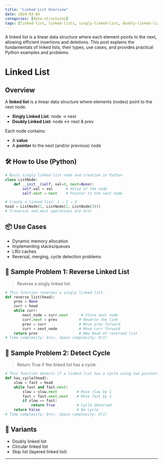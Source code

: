 ```yaml
---
title: "Linked List Overview"
date: 2024-03-03
categories: [data-structures]
tags: [linked-list, linked-lists, singly-linked-list, doubly-linked-list, circular-linked-list, skip-list, data-structures, algorithms, python, coding-interview, leetcode, tutorial, guide, programming, pointers, reversal, cycle-detection, problem-solving, big-o, time-complexity, memory-management]
---
```


A linked list is a linear data structure where each element points to the next, allowing efficient insertions and deletions. This post explains the fundamentals of linked lists, their types, use cases, and provides practical Python examples and problems.

# Linked List

## Overview

A **linked list** is a linear data structure where elements (nodes) point to the next node.

- **Singly Linked List**: node → next
- **Doubly Linked List**: node ↔ next & prev

Each node contains:

- A **value**
- A **pointer** to the next (and/or previous) node

## 🛠️ How to Use (Python)

```python
# Basic singly linked list node and creation in Python
class ListNode:
    def __init__(self, val=0, next=None):
        self.val = val      # Value of the node
        self.next = next    # Pointer to the next node

# Create a linked list: 1 → 2 → 3
head = ListNode(1, ListNode(2, ListNode(3)))
# Traversal and most operations are O(n)
```

## 📦 Use Cases

- Dynamic memory allocation
- Implementing stacks/queues
- LRU caches
- Reversal, merging, cycle detection problems

## 📘 Sample Problem 1: Reverse Linked List

> Reverse a singly linked list.

```python
# This function reverses a singly linked list.
def reverse_list(head):
    prev = None
    curr = head
    while curr:
        next_node = curr.next      # Store next node
        curr.next = prev          # Reverse the link
        prev = curr               # Move prev forward
        curr = next_node          # Move curr forward
    return prev                   # New head of reversed list
# Time complexity: O(n), Space complexity: O(1)
```

## 📘 Sample Problem 2: Detect Cycle

> Return True if the linked list has a cycle.

```python
# This function detects if a linked list has a cycle using two pointers.
def has_cycle(head):
    slow = fast = head
    while fast and fast.next:
        slow = slow.next         # Move slow by 1
        fast = fast.next.next    # Move fast by 2
        if slow == fast:
            return True          # Cycle detected
    return False                 # No cycle
# Time complexity: O(n), Space complexity: O(1)
```

## 🔁 Variants

- Doubly linked list
- Circular linked list
- Skip list (layered linked list)

---

